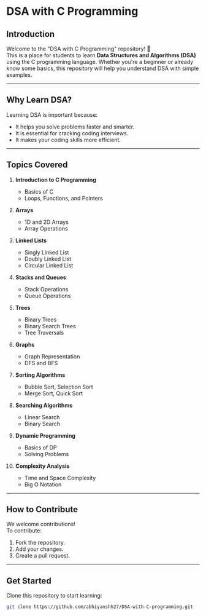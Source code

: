 # DSA with C Programming

## Introduction

Welcome to the "DSA with C Programming" repository! 🚀  
This is a place for students to learn **Data Structures and Algorithms (DSA)** using the C programming language. Whether you're a beginner or already know some basics, this repository will help you understand DSA with simple examples.

---

## Why Learn DSA?

Learning DSA is important because:
- It helps you solve problems faster and smarter.
- It is essential for cracking coding interviews.
- It makes your coding skills more efficient.

---

## Topics Covered

1. **Introduction to C Programming**
   - Basics of C
   - Loops, Functions, and Pointers

2. **Arrays**
   - 1D and 2D Arrays
   - Array Operations

3. **Linked Lists**
   - Singly Linked List
   - Doubly Linked List
   - Circular Linked List

4. **Stacks and Queues**
   - Stack Operations
   - Queue Operations

5. **Trees**
   - Binary Trees
   - Binary Search Trees
   - Tree Traversals

6. **Graphs**
   - Graph Representation
   - DFS and BFS

7. **Sorting Algorithms**
   - Bubble Sort, Selection Sort
   - Merge Sort, Quick Sort

8. **Searching Algorithms**
   - Linear Search
   - Binary Search

9. **Dynamic Programming**
   - Basics of DP
   - Solving Problems

10. **Complexity Analysis**
    - Time and Space Complexity
    - Big O Notation

---

## How to Contribute

We welcome contributions!  
To contribute:
1. Fork the repository.
2. Add your changes.
3. Create a pull request.

---

## Get Started

Clone this repository to start learning:

```bash
git clone https://github.com/abhiyanshh27/DSA-with-C-programming.git

